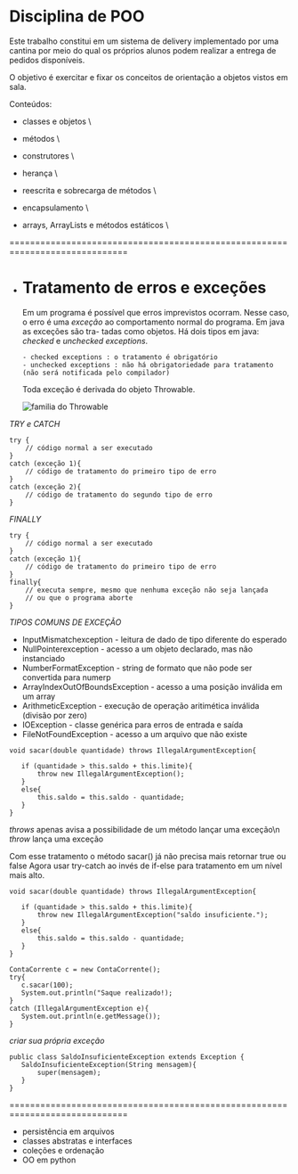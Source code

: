 # Disciplina de POO

Este trabalho constitui em um sistema de delivery implementado por uma cantina
por meio do qual os próprios alunos podem realizar a entrega de pedidos disponíveis.

O objetivo é exercitar e fixar os conceitos de orientação a objetos vistos em sala.

Conteúdos:

* classes e objetos
  \\
  
* métodos
  \\
  
* construtores
  \\
  
* herança
  \\
  
* reescrita e sobrecarga de métodos
  \\
  
* encapsulamento
  \\
  
* arrays, ArrayLists e métodos estáticos
  \\

=============================================================================
* # Tratamento de erros e exceções

  Em um programa é possível que erros imprevistos ocorram. Nesse caso, o erro é
  uma *exceção* ao comportamento normal do programa. Em java as exceções são tra-
  tadas como objetos. Há dois tipos em java: *checked* e *unchecked exceptions*.

      - checked exceptions : o tratamento é obrigatório
      - unchecked exceptions : não há obrigatoriedade para tratamento (não será notificada pelo compilador)

  Toda exceção é derivada do objeto Throwable.

  ![familia do Throwable](https://www.alura.com.br/apostila-java-orientacao-objetos/assets/images/excecoes/arvore_heranca_throwable.png)

 *TRY e CATCH*
  ```
  try {
      // código normal a ser executado
  }
  catch (exceção 1){
      // código de tratamento do primeiro tipo de erro
  }
  catch (exceção 2){
      // código de tratamento do segundo tipo de erro
  }
  ```

  *FINALLY*
  ```
  try {
      // código normal a ser executado
  }
  catch (exceção 1){
      // código de tratamento do primeiro tipo de erro
  }
  finally{
      // executa sempre, mesmo que nenhuma exceção não seja lançada
      // ou que o programa aborte
  }
  ```

 *TIPOS COMUNS DE EXCEÇÃO*
 
   - InputMismatchexception - leitura de dado de tipo diferente do esperado
   -  NullPointerexception - acesso a um objeto declarado, mas não instanciado
   -  NumberFormatException - string de formato que não pode ser convertida para numerp
   -  ArrayIndexOutOfBoundsException - acesso a uma posição inválida em um array
   -  ArithmeticException - execução de operação aritimética inválida (divisão por zero)
   -  IOException - classe genérica para erros de entrada e saída
   -  FileNotFoundException - acesso a um arquivo que não existe


 ```
 void sacar(double quantidade) throws IllegalArgumentException{

    if (quantidade > this.saldo + this.limite){
        throw new IllegalArgumentException();
    }
    else{
        this.saldo = this.saldo - quantidade;
    }
 }
 ```
 *throws* apenas avisa a possibilidade de um método lançar uma exceção\n
 *throw* lança uma exceção

 Com esse tratamento o método sacar() já não precisa mais retornar true ou false
 Agora usar try-catch ao invés de if-else para tratamento em um nível mais alto.

 ```
 void sacar(double quantidade) throws IllegalArgumentException{

    if (quantidade > this.saldo + this.limite){
        throw new IllegalArgumentException("saldo insuficiente.");
    }
    else{
        this.saldo = this.saldo - quantidade;
    }
 }

 ContaCorrente c = new ContaCorrente();
 try{
    c.sacar(100);
    System.out.println("Saque realizado!);
 }
 catch (IllegalArgumentException e){
    System.out.println(e.getMessage());
 }
 ```

 *criar sua própria exceção*
 ```
 public class SaldoInsuficienteException extends Exception {
    SaldoInsuficienteException(String mensagem){
        super(mensagem);
    }
 }
 ```
=============================================================================

  
* persistência em arquivos
* classes abstratas e interfaces
* coleções e ordenação
* OO em python
